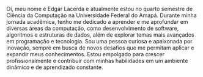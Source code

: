 Oi, meu nome é Edgar Lacerda e atualmente estou no quarto semestre de Ciência da Computação na Universidade Federal do Amapá. Durante minha jornada acadêmica, tenho me dedicado a aprender e me aprofundar em diversas áreas da computação, como desenvolvimento de software, algoritmos e estruturas de dados, além de explorar temas mais avançados em programação e tecnologia. Sou uma pessoa curiosa e apaixonada por inovação, sempre em busca de novos desafios que me permitam aplicar e expandir meus conhecimentos. Estou empolgado para crescer profissionalmente e contribuir com minhas habilidades em um ambiente dinâmico e de aprendizado constante.
